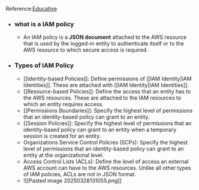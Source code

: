 Reference:[Educative](https://www.educative.io/courses/aws-solutions-architect-associate/iam-policies) 
* ### what is a IAM policy
	* An IAM policy is a **JSON document** attached to the AWS resource that is used by the logged-in entity to authenticate itself or to the AWS resource to which secure access is required.
* ### Types of IAM Policy
	* [[Identity-based Policies]]: Define permissions of [[IAM Identity|IAM Identities]]. These are attached with [[IAM Identity|IAM Identities]].
	* [[Resource-based Policies]]: Define the access that an entity has to the AWS resources. These are attached to the IAM resources to which an entity requires access.
	* [[Permissions Boundaries]]: Specify the highest level of permissions that an identity-based policy can grant to an entity.
	* [[Session Policies]]: Specify the highest level of permissions that an identity-based policy can grant to an entity when a temporary session is created for an entity.
	* Organizations Service Control Policies (SCPs): Specify the highest level of permissions that an identity-based policy can grant to an entity at the organizational level.
	* Access Control Lists (ACLs): Define the level of access an external AWS account can have to the AWS resources. Unlike all other types of IAM policies, ACLs are not in JSON format.
	* ![[Pasted image 20250328131055.png]]